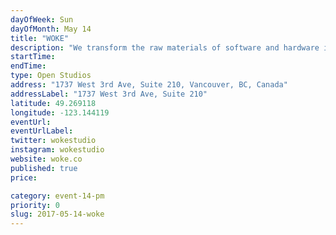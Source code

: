 ```yaml
---
dayOfWeek: Sun
dayOfMonth: May 14
title: "WOKE"
description: "We transform the raw materials of software and hardware into refined user experiences. Visit our studio to learn about our process and how the things around you are designed. <br> <br> Front door will be open to allow access to the second floor via main atrium stairs!"
startTime: 
endTime: 
type: Open Studios
address: "1737 West 3rd Ave, Suite 210, Vancouver, BC, Canada"
addressLabel: "1737 West 3rd Ave, Suite 210"
latitude: 49.269118
longitude: -123.144119
eventUrl: 
eventUrlLabel: 
twitter: wokestudio
instagram: wokestudio
website: woke.co
published: true
price: 

category: event-14-pm
priority: 0
slug: 2017-05-14-woke
---
```

